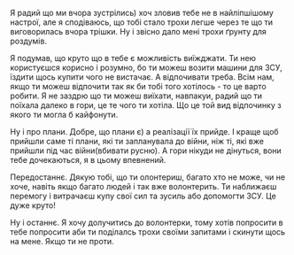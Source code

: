 Я радий що ми вчора зустрілись) хоч зловив тебе не в найліпшішому настрої, але я сподіваюсь, що тобі стало трохи легше через те що ти виговорилась вчора трішки. Ну і звісно дало мені трохи ґрунту для роздумів. 

Я подумав, що круто що в тебе є можливість виїжджати. Ти нею користуєшся корисно і розумно, бо ти можеш возити машини для ЗСУ, їздити щось купити чого не вистачає. А відпочивати треба. Всім нам, якщо ти можеш відпочити так як би тобі того хотілось - то це варто робити. Я не заздрю що ти можеш виїхати, навпакуи, радий що ти поїхала далеко в гори, це те чого ти хотіла. Що це той вид відпочинку з якого ти могла б кайфонути. 

Ну і про плани. Добре, що плани є) а реалізації їх прийде. І краще щоб прийшли саме ті плани, які ти запланувала до війни, ніж ті, які вже прийшли під час війни(вбивати русню). А гори нікуди не дінуться, вони тебе дочекаються, я в цьому впевнений.

Передостаннє. Дякую тобі, що ти олонтериш, багато хто не може, чи не хоче, навіть якщо багато людей і так вже волонтерить. Ти наближаєш перемогу і витрачаєш купу свої сил та зусиль або допомогти ЗСУ. Це дуже круто!

Ну і останнє. Я хочу долучитись до волонтерки, тому хотів попросити в тебе попросити аби ти поділалсь трохи своїми запитами і скинути щось на мене. Якщо ти не проти.